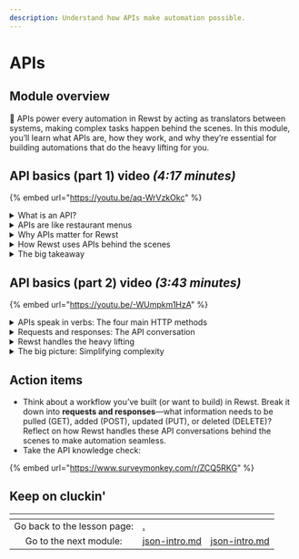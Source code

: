 ```yaml
---
description: Understand how APIs make automation possible.
---
```


# APIs

## Module overview

:egg: APIs power every automation in Rewst by acting as translators between systems, making complex tasks happen behind the scenes. In this module, you’ll learn what APIs are, how they work, and why they’re essential for building automations that do the heavy lifting for you.

## API basics (part 1) video _(4:17 minutes)_

{% embed url="https://youtu.be/aq-WrVzkOkc" %}

<details>

<summary>What is an API?</summary>

An API (Application Programming Interface) is a contract that lets different software systems talk to each other. It defines what you can ask for, how to ask for it, and what to expect in return. While it sounds technical, it's more familiar than you think—like a menu at a restaurant.

</details>

<details>

<summary>APIs are like restaurant menus</summary>

Think of an API as a **menu**:

* The **request** is your order (what you ask for). You can’t ask for anything that’s not on the API’s menu.
* The **parameters** are your instructions (e.g., “no olives”).
* The **response** is the meal you receive. You don’t need to know how the kitchen works—you just need to follow the menu’s guidelines to get exactly what you ordered.

</details>

<details>

<summary>Why APIs matter for Rewst</summary>

Rewst works like a **concierge** using APIs to handle tasks across systems.

For example, planning a **“Night on the Town”** involves multiple requests: booking a restaurant, securing concert tickets, and calling a ride. Instead of managing these tasks individually, Rewst handles them all through APIs, bundling them into a single automated workflow.

</details>

<details>

<summary>How Rewst uses APIs behind the scenes</summary>

Every automation in Rewst is powered by API requests and responses. When you set up a workflow—like pulling a user from Microsoft Graph or sending a message in Slack—you’re making API calls without needing to know the details. Rewst simplifies the process for you.

</details>

<details>

<summary>The big takeaway</summary>

APIs are essential for automation, and Rewst acts as your API concierge, managing complex API conversations on your behalf. By using APIs, Rewst connects with other systems to automate tasks and processes seamlessly—without you having to interact with each system directly.

</details>

## API basics (part 2) video _(3:43 minutes)_

{% embed url="https://youtu.be/-WUmpkm1HzA" %}

<details>

<summary>APIs speak in verbs: The four main HTTP methods</summary>

APIs use **HTTP methods**—like action verbs—to specify what kind of task you want to perform:

* **GET**: Retrieve data (like checking the menu).
* **POST**: Add new data (like placing an order).
* **PUT**: Update existing data (like changing a reservation).
* **DELETE**: Remove data (like canceling a reservation).

For example, Rewst might use a GET request to check restaurant availability, a POST to book tickets, and a DELETE to cancel plans—all handled automatically through APIs.

</details>

<details>

<summary>Requests and responses: The API conversation</summary>

Every interaction with an API is a two-way **conversation**:

* You send a **request** (asking for data or performing an action).
* The system sends a **response** (giving you what you asked for or an error message if something went wrong).

A request includes:

* **The method** (like GET or POST).
* **The URL** (where the request is sent, like the restaurant's address).

For example:

**Base URL:** `https://restaurantapi.com` (the address).

**Endpoint:** `/reservation/123` (what you're asking for).

</details>

<details>

<summary>Rewst handles the heavy lifting</summary>

With Rewst, you don’t need to manually craft these requests. It automates the conversation by handling all the requests and responses behind the scenes. Whether it's pulling user data from Microsoft or sending a Slack message, Rewst makes sure your workflows communicate with other systems seamlessly.

</details>

<details>

<summary>The big picture: Simplifying complexity</summary>

APIs might seem complex, but it all comes down to understanding the verbs and conversations. Rewst simplifies this process, allowing you to build automations without worrying about the technical details of each request. With this foundation, you're ready to create smarter, more efficient workflows with confidence.

</details>

## Action items

* Think about a workflow you’ve built (or want to build) in Rewst. Break it down into **requests and responses**—what information needs to be pulled (GET), added (POST), updated (PUT), or deleted (DELETE)? Reflect on how Rewst handles these API conversations behind the scenes to make automation seamless.
* Take the API knowledge check:&#x20;

{% embed url="https://www.surveymonkey.com/r/ZCQ5RKG" %}

## Keep on cluckin'

<table data-card-size="large" data-column-title-hidden data-view="cards" data-full-width="false"><thead><tr><th align="center"></th><th data-type="content-ref"></th><th data-hidden data-card-target data-type="content-ref"></th></tr></thead><tbody><tr><td align="center">Go back to the lesson page: </td><td><a href="./">.</a></td><td></td></tr><tr><td align="center">Go to the next module:</td><td><a href="json-intro.md">json-intro.md</a></td><td><a href="json-intro.md">json-intro.md</a></td></tr></tbody></table>
